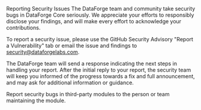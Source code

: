 Reporting Security Issues
The DataForge team and community take security bugs in DataForge Core seriously. We appreciate your efforts to responsibly disclose your findings, and will make every effort to acknowledge your contributions.

To report a security issue, please use the GitHub Security Advisory "Report a Vulnerability" tab or email the issue and findings to security@dataforgelabs.com.

The DataForge team will send a response indicating the next steps in handling your report. After the initial reply to your report, the security team will keep you informed of the progress towards a fix and full announcement, and may ask for additional information or guidance.

Report security bugs in third-party modules to the person or team maintaining the module.
